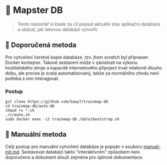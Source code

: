 # 💾 Mapster DB
> Tento repositář si klade za cíl popsat aktuální stav aplikační databáze a ukázat, jak takovou databázi vytvořit.

## 🐋 Doporučená metoda
Pro vytvoření čerstvé kopie databáze, tzv. *from scratch* byl připraven Docker kontejner. Takové sestavení může v závislosti na výkonu hostitelského stroje a kapacitě internetového připojení trvat relativně dlouho dobu, ale proces je zcela automatizovaný, takže za normálního chodu není potřeba s ním interagovat.

### Postup

```console
git clone https://github.com/Sawy7/trainmap-db
cd trainmap-db/auto-db
chmod +x *.sh
./create.sh
sudo docker exec -it trainmap-db /data/bootstrap.sh
```


## 🧰 Manuální metoda
Celý postup pro manuální vytvoření databáze je popsán v souboru [manual-init.md](manual-init.md). Sestavovat databázi takto "interaktivním" způsobem není doporučeno a dokument slouží zejména pro úplnost dokumentace.
